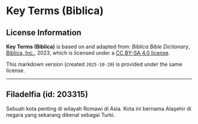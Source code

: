# Key Terms (Biblica)

## License Information

**Key Terms (Biblica)** is based on and adapted from: _Biblica Bible Dictionary_, [Biblica, Inc.](https://www.biblica.com/), 2023, which is licensed under a [CC BY-SA 4.0 license](https://creativecommons.org/licenses/by-sa/4.0/legalcode.en).

This markdown version (created `2025-10-20`) is provided under the same license.



--------------------------------

## Filadelfia (id: 203315)

Sebuah kota penting di wilayah Romawi di Asia. Kota ini bernama Alaşehir di negara yang sekarang dikenal sebagai Turki.


